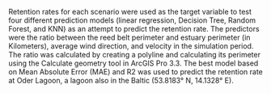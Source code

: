 Retention rates for each scenario were used as the target variable to test four different prediction models (linear regression, Decision Tree, Random Forest, and KNN) as an attempt to predict the retention rate. The predictors were the ratio between the reed belt perimeter and estuary perimeter (in Kilometers), average wind direction, and velocity in the simulation period. The ratio was calculated by creating a polyline and calculating its perimeter using the Calculate geometry tool in ArcGIS Pro 3.3. The best model based on Mean Absolute Error (MAE) and R2 was used to predict the retention rate at Oder Lagoon, a lagoon also in the Baltic (53.8183° N, 14.1328° E). 
